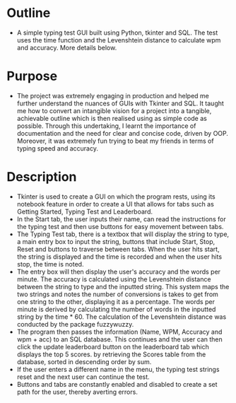 # Outline
  * A simple typing test GUI built using Python, tkinter and SQL. The test uses the time function and the Levenshtein distance to calculate wpm and accuracy. More details below.

# Purpose
  * The project was extremely engaging in production and helped me further understand the nuances of GUIs with Tkinter and SQL. It taught me how to convert an intangible vision for a project into a tangible, achievable outline which is then realised using as simple code as possible. Through this undertaking, I learnt the importance of documentation and the need for clear and concise code, driven by OOP. Moreover, it was extremely fun trying to beat my friends in terms of typing speed and accuracy.

# Description
  * Tkinter is used to create a GUI on which the program rests, using its notebook feature in order to create a UI that allows for tabs such as Getting Started, Typing Test and Leaderboard.
  * In the Start tab, the user inputs their name, can read the instructions for the typing test and then use buttons for easy movement between tabs.
  * The Typing Test tab, there is a textbox that will display the string to type, a main entry box to input the string, buttons that include Start, Stop, Reset and buttons to traverse between tabs. When the user hits start, the string is displayed and the time is recorded and when the user hits stop, the time is noted.
  * The entry box will then display the user's accuracy and the words per minute. The accuracy is calculated using the  Levenshtein distance between the string to type and the inputted string. This system maps the two strings and notes the number of conversions is takes to get from one string to the other, displaying it as a percentage. The words per minute is derived by calculating the number of words in the inputted string by the time * 60. The calculation of the Levenshtein distance was conducted by the package fuzzywuzzy.
  * The program then passes the information (Name, WPM, Accuracy and wpm + acc) to an SQL database. This continues and the user can then click the update leaderboard button on the leaderboard tab which displays the top 5 scores. by retrieving the Scores table from the database, sorted in descending order by sum.
  * If the user enters a different name in the menu, the typing test strings reset and the next user can continue the test.
  * Buttons and tabs are constantly enabled and disabled to create a set path for the user, thereby averting errors.
